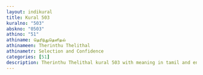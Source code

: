 ```yaml
---
layout: indikural
title: Kural 503
kuralno: "503"
abskno: "0503"
athino: "51"
athiname: தெரிந்துதெளிதல்
athinameen: Therinthu Thelithal
athinametr: Selection and Confidence
categories: [51]
description: Therinthu Thelithal kural 503 with meaning in tamil and english 
---
```


